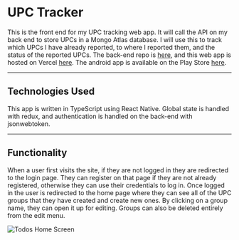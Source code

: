 # UPC Tracker

This is the front end for my UPC tracking web app. It will call the API on my back end to store UPCs in a Mongo Atlas database. I will use this to track which UPCs I have already reported, to where I reported them, and the status of the reported UPCs. The back-end repo is [here](https://github.com/JonathanDPotter/upc-tracker), and this web app is hosted on Vercel [here](https://upc-tracker-efxn5f8q7-jonathandpotter.vercel.app/). The android app is available on the Play Store [here](https://play.google.com/store/apps/details?id=com.jonathandpotter.upctracker).

---

## Technologies Used

This app is written in TypeScript using React Native. Global state is handled with redux, and authentication is handled on the back-end with jsonwebtoken.

---

## Functionality

When a user first visits the site, if they are not logged in they are redirected to the login page. They can register on that page if they are not already registered, otherwise they can use their credentials to log in. Once logged in the user is redirected to the home page where they can see all of the UPC groups that they have created and create new ones. By clicking on a group name, they can open it up for editing. Groups can also be deleted entirely from the edit menu.


![Todos Home Screen](https://res.cloudinary.com/skarsnik/image/upload/v1706354811/todos_b8rn0n.png)
